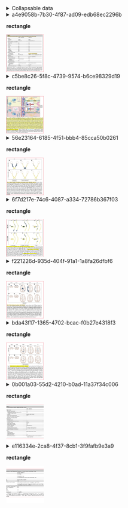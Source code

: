 
<details>
<summary>Collapsable data</summary>

## e882a03e-a4e0-45d8-b8d6-76ea5bb4ceca-data
```pdf-annot-data
entry_type: file_header 
file_uuid4: e882a03e-a4e0-45d8-b8d6-76ea5bb4ceca 
filename: /config/workspace/groq_test/out_link.pdf 
DOI: poop 
```


## 61b156ff-c563-46e4-9d5e-ecb4daf8f784-data

[Link to md](#61b156ff-c563-46e4-9d5e-ecb4daf8f784-md)
```pdf-annot-data
entry_type: highlight 
annot_uuid4: 61b156ff-c563-46e4-9d5e-ecb4daf8f784 
highlighted_text: AQP4-IgG is highly specific for NMOSD diagnosis at any titer. In contrast, caution is needed with low-titer myelin-oligodendrocyte glycoprotein-IgG (MOG-IgG), which can be encountered with other diseases. 
annotation_text: Historically some cases diagnosed AQP4 neg NMOSD with might have been MOGAD since there is a clinical overlap. However #MOGAD can have a more varying radiological apperance. 
rect: Rect(47.5974006652832, 320.12200927734375, 365.697998046875, 345.281005859375) 
```


## 3307c130-87ad-488b-8907-6cf41c4dd6a0-data

[Link to md](#3307c130-87ad-488b-8907-6cf41c4dd6a0-md)
```pdf-annot-data
entry_type: highlight 
annot_uuid4: 3307c130-87ad-488b-8907-6cf41c4dd6a0 
highlighted_text: Similar to most autoimmune disorders, the first step of the pathophysiological cascade is represented by an unknown mechanism of loss of self-tolerance, which oc- curs in the periphery. B cells differentiate into antibody-producing plasmablasts that secrete the pathological autoantibodies that eventually enter the CNS.13,14 Antibody production and entry into the CNS may be facilitated by high levels of a proinflamma- tory cytokine called interleukin-6 (IL-6), which increases blood–brain barrier perme- ability and promotes differentiation of B cells into plasmablasts to enhance antibody-production.15 Alternatively, CNS regions free of the blood–brain barrier, such as the area postrema, may be another route of entry, especially in AQP41N- MOSD. However, intrathecal MOG-IgG production is reported in MOGAD but not AQP41NMOSD.16–20 
annotation_text: B-cells diferentiate into plasmablasts and produce andibodies. Entry to CNS probably mediated by IL-6. Intrathecal Antibody production is seen in MOGAD but nor AQP4+NMOSD. #I-S #P-PH 
rect: Rect(51.063499450683594, 418.7070007324219, 395.3659973144531, 535.343994140625) 
```


## 9c55b998-6fda-4741-83e1-e36ff402527f-data

[Link to md](#9c55b998-6fda-4741-83e1-e36ff402527f-md)
```pdf-annot-data
entry_type: highlight 
annot_uuid4: 9c55b998-6fda-4741-83e1-e36ff402527f 
highlighted_text: ease course, supporting a separate pathophysiology for each. There are also impor- tant differences in demographic, clinical, radiologic, and pathologic features that resulted in the need for separate criteria for MOGAD from NMOSD. This ultimately led to the publication of separate diagnostic criteria for MOGAD in 2023 to capture these patients and no longer label them as seronegative NMOSD.1 
annotation_text: However MOGAD can have a more varying radiological apperance. The diseaseas are different in pathophysiology and more. 
rect: Rect(50.529598236083984, 219.99899291992188, 395.34698486328125, 272.406005859375) 
```


## 36ca13fd-9860-482d-b737-f628821aab12-data

[Link to md](#36ca13fd-9860-482d-b737-f628821aab12-md)
```pdf-annot-data
entry_type: highlight 
annot_uuid4: 36ca13fd-9860-482d-b737-f628821aab12 
highlighted_text: Biomarkers of these diseases are antibodies targeting the aquaporin-4 (AQP4) wa- ter channel on the astrocyte end-feet in AQP41NMOSD3 and myelin-oligodendrocyte glycoprotein (MOG) on the outermost myelin sheath layer in MOGAD.4 
annotation_text: #AQP4 on foot of astrocyte #MOGAD on outermost layer of myelin #P-PH  
rect: Rect(53.1974983215332, 77.530029296875, 395.3529968261719, 106.21600341796875) 
```


## 432396a9-040d-4419-966d-7f902032f243-data

[Link to md](#432396a9-040d-4419-966d-7f902032f243-md)
```pdf-annot-data
entry_type: highlight 
annot_uuid4: 432396a9-040d-4419-966d-7f902032f243 
highlighted_text: reach the CNS. AQP4-IgGs bind to the water channel on astrocytes at the blood–brain barrier.3 The binding between the antibody and its target activates the classical pathway of the complement cascade, with primary damage to the astrocytes through the formation of the membrane attack complex and antibody-dependent cellular cytotoxicity.13 Meanwhile, secondary products of complement activation, such as the C5a anaphylatoxin, act as a chemoattractant for granulocytes, which are locally 
annotation_text: #I-S #P-PH 
rect: Rect(53.710601806640625, 550.177978515625, 395.36199951171875, 609.7587890625) 
```


## 1b772ac3-9961-4dd2-a24b-7943ba172e06-data

[Link to md](#1b772ac3-9961-4dd2-a24b-7943ba172e06-md)
```pdf-annot-data
entry_type: highlight 
annot_uuid4: 1b772ac3-9961-4dd2-a24b-7943ba172e06 
highlighted_text: patients with an NMOSD phenotype were negative 
annotation_text: 
rect: Rect(111.84300231933594, 151.53799438476562, 247.58200073242188, 161.05499267578125) 
```


## 1df918e5-0d3f-4a83-8465-9276e7b5bda4-data

[Link to md](#1df918e5-0d3f-4a83-8465-9276e7b5bda4-md)
```pdf-annot-data
entry_type: highlight 
annot_uuid4: 1df918e5-0d3f-4a83-8465-9276e7b5bda4 
highlighted_text: AQP41NMOSD and MOGAD are rare disorders. The estimated annual incidence of AQP41NMOSD is 0.4 to 7.3/million people6,7; it is largely unknown in MOGAD, although a few European studies estimated it at 1.6 to 3.4/million people.8,9 AQP41N- MOSD mainly affects middle-aged women (40–60 years, 9:1 female to male ratio)6,7 with a predilection for Afro-Caribbean or Asian individuals.6,7 MOGAD incidence has a biphasic behavior, with a peak of incidence in children (reported up to 3 times higher)9 and later in young adults (20–30 years).10–12 No clear sex preference or high-risk ethnicities have been identified in MOGAD thus far. 
annotation_text: Unusual diseases. #Demographics #NMOSD Mainly in adult females (more afro and asian). #MOGAD in children or young adults. 
rect: Rect(51.796600341796875, 302.94000244140625, 395.8909912109375, 388.375) 
```


## a5d6f05e-2bef-4060-beb6-d2449a29ccf7-data

[Link to md](#a5d6f05e-2bef-4060-beb6-d2449a29ccf7-md)
```pdf-annot-data
entry_type: highlight 
annot_uuid4: a5d6f05e-2bef-4060-beb6-d2449a29ccf7 
highlighted_text: than healthy individuals.27 However, complement activation seems less effective with MOG-IgG than AQP4-IgG, possibly because most patients have bivalent binding MOG-IgG, which are known to be less effective in complement activation.28 In addition, MOG-IgGs were able to induce demyelination also by activating the neonatal Fc- receptor pathway, which enhanced the activation and tissue infiltration by T cells in an- imal models.29 The involvement of CD41 T cells represents one of the main differences with MS, where CD81 T cells are usually predominant on pathology samples.22 Cytokine profiling is similar in AQP41NMOSD and MOGAD but different to MS, showing upregulation of T helper 17-related and some T helper 1-related molecules.30 Differences and similarities in AQP41NMOSD and MOGAD pathophysiology are summarized in Table 1 and graphically shown in Fig. 1. 
annotation_text: #I-S #P-PH  
rect: Rect(34.063499450683594, 274.8210144042969, 378.27099609375, 392.343994140625) 
```


## 7f27fda9-fb36-4ea7-a19d-1cf840dadb65-data

[Link to md](#7f27fda9-fb36-4ea7-a19d-1cf840dadb65-md)
```pdf-annot-data
entry_type: highlight 
annot_uuid4: 7f27fda9-fb36-4ea7-a19d-1cf840dadb65 
highlighted_text: ened by eye movements, and dyschromatopsia. At disease onset, it is the most common presentation in adult MOGAD (50%–65%)14 and relatively com- mon in AQP41NMOSD (35%).31 It can occur in isolation, in association with myelitis, or in the context of acute disseminated encephalomyelitis (ADEM).1,2 In contrast to MS, bilateral simultaneous involvement of the optic nerves is com- mon in both AQP41NMOSD (17%–82%)32,33 and MOGAD (50%–84%).33,34 Vi- sual loss at nadir is usually severe with a median visual acuity of hand movement in AQP41NMOSD and between hand movements and count fingers in MOGAD.35,36 Clues suggesting a diagnosis of MOGAD may be the presence of eye pain before the onset of visual loss (often mistaken for headache, especially in children)37 and evidence of optic disc edema at fundoscopy (86%–90%)11,36 that is often moderate to severe and sometimes accompanied by peripapillary hemorrhages.36 At follow-up, recovery is usually complete or almost complete 
annotation_text: #APQ4 and #MOGAD can have bilateral #ON as opposed to #MS . MOGAD shows better #recovery than AQP4 after optic neuritis and #LETM  
rect: Rect(55.695499420166016, 473.47198486328125, 379.2349853515625, 611.7996826171875) 
```


## cab13fe8-120f-45c2-a82d-cb5b4de48bf6-data

[Link to md](#cab13fe8-120f-45c2-a82d-cb5b4de48bf6-md)
```pdf-annot-data
entry_type: highlight 
annot_uuid4: cab13fe8-120f-45c2-a82d-cb5b4de48bf6 
highlighted_text: According to the most recent hypothesis, in the CNS the binding between MOG-IgG and myelin may lead to increased local production of IL-6 and B-cell activating factor (BAFF), with recruitment of CD41 T cells and macrophages that will ultimately damage neurons and oligodendrocytes.14 Complement may also contribute to MOGAD patho- physiology, as supported by preclinical models,25 evidence of complement deposition with antibody-dependent cellular phagocytosis on pathology samples22,23,26 and higher activation of both the classic and alternative complement pathways in patients than healthy individuals.27 However, complement activation seems less effective with 
annotation_text: #I-S #P-PH  
rect: Rect(32.529598236083984, 198.114990234375, 377.8429870605469, 283.406005859375) 
```


## 7a45d39a-7080-4df8-9bbe-6d979ad61e8d-data

[Link to md](#7a45d39a-7080-4df8-9bbe-6d979ad61e8d-md)
```pdf-annot-data
entry_type: highlight 
annot_uuid4: 7a45d39a-7080-4df8-9bbe-6d979ad61e8d 
highlighted_text: Table 1 Differences and similarities in AQP4DNMOSD and MOGAD pathophysiology 
annotation_text: #table-title #I-S #P-PH  
rect: Rect(60.364498138427734, 57.5159912109375, 334.35198974609375, 75.15997314453125) 
```


## a4e9058b-7b30-4f87-ad09-edb68ec2296b-data

[Link to md](#a4e9058b-7b30-4f87-ad09-edb68ec2296b-md)
```pdf-annot-data
entry_type: rectangle 
annot_uuid4: a4e9058b-7b30-4f87-ad09-edb68ec2296b 
img_filename: out_link-img1.jpeg 
annotation_text: Table 1 Differences and similarities in AQP4DNMOSD and MOGAD pathophysiology #table-sq #I-S #P-PH 
highlighted_text: Table 1 Differences and similarities in AQP4DNMOSD and MOGAD pathophysiology AQP4DNMOSD MOGAD Targets Antigen AQP4 MOG Cell Astrocyte Oligodendrocyte Site of antibody production Periphery Yes Yes CNS No Yes Cytokines IL-6 Yes Yes IL-10 Yes Yes IL-17a Yes Yes G-CSF Yes Yes TNF-alfa Yes Yes BAFF/APRIL Yes Yes Effectors of damage Complement Yes Yes, but less prominent Cell infiltrates Granulocytes CD41T cells, macrophages/microglia Outcomes Neuronal loss Yes Yes, but less severe Astrocytic damage Yes No Oligodendrocyte damage Not prominent Yes Demyelination Yes Yes Damage Biomarkers Neurofilament light chain High (during attacks) High (during attacks) GFAP High Normal Myelin basic protein Normal High Abbreviations: APRIL, a proliferation-inducing ligand; AQP4, aquaporin-4; AQP41NMOSD, aquaporin-4-IgG positive neuromyelitis optica spectrum disorder; BAFF, B-cell activating factor; CD4, cluster of differentiation 4; G-CSF, granulocytes colony-stimulating factor; GFAP, glial fibrillary acidic protein; IL, interleukin; MOG, myelin oligodendrocyte glycoprotein; MOGAD, myelin oligo- dendrocyte glycoprotein antibody-associated disease; TNF-alfa, tumor necrosis factor-alfa. 
rect: Rect(50.47809982299805, 49.9530029296875, 405.6969909667969, 470.07598876953125) 
```


## 80e2cffa-1324-47f8-b604-d1907d7e7066-data

[Link to md](#80e2cffa-1324-47f8-b604-d1907d7e7066-md)
```pdf-annot-data
entry_type: highlight 
annot_uuid4: 80e2cffa-1324-47f8-b604-d1907d7e7066 
highlighted_text: Yes, but less prominent 
annotation_text: Both classic and alternative pathway are triggered in MOGAD including Neonatal Fc but activation is less effective because of double binding antibodies #I-S #P-PH 
rect: Rect(258.9960021972656, 261.6400146484375, 344.4800109863281, 269.9049987792969) 
```


## 0c73cdc5-2056-4087-ad03-d5ab3693c86f-data

[Link to md](#0c73cdc5-2056-4087-ad03-d5ab3693c86f-md)
```pdf-annot-data
entry_type: highlight 
annot_uuid4: 0c73cdc5-2056-4087-ad03-d5ab3693c86f 
highlighted_text: Fig. 1. AQP4DNMOSD and MOGAD pathogenesis. AQP41NMOSD: 1. IL-6 promotes the dif- ferentiation of B cells into AQP4-IgG secreting plasmablasts; 2. AQP4-IgGs reach the blood stream and cross the blood–brain barrier; 3. AQP4-IgGs bind to AQP4 on astrocytes and acti- vate the complement cascade through the classical pathway leading to astrocyte damage; 4. The release of anaphylatoxins after complement activation recruit granulocytes, which will ultimately damage neurons and eventually, although not primarily, oligodendrocytes (5). MOGAD: 1. IL-6 promotes the differentiation of B cells into MOG-IgG secreting plasmablasts; 2. MOG-IgGs reach the blood stream and cross the blood–brain barrier but recent evidence suggest they might also be produced intrathecally; 3. MOG-IgGs bind to MOG on oligoden- drocytes and activate the complement cascade through the classical pathway leading to oly- godendrocyte damage; 4. Local inflammation recruits T cells and monocytes/macrophages; and 5. MOG-IgGs recycling in the blood stream seems to contribute to the persistence of the mechanism of damage. Figure created with Biorender.com. Abbreviations: AQP4, 
annotation_text: Figure 1 pathogenesis of AQP4 NMOSD and MOGAD #Gobitar #P-PH #MOGAD #AQP4  #Figure-title #Figure-text #I-S  
rect: Rect(35.65620040893555, 270.1719970703125, 377.77099609375, 396.17901611328125) 
```


## c5be8c26-5f8c-4739-9574-b6ce98329d19-data

[Link to md](#c5be8c26-5f8c-4739-9574-b6ce98329d19-md)
```pdf-annot-data
entry_type: rectangle 
annot_uuid4: c5be8c26-5f8c-4739-9574-b6ce98329d19 
img_filename: out_link-img2.jpeg 
annotation_text: Figure 1 #Figure-sq #I-S #P-PH  
highlighted_text: Fig. 1. AQP4DNMOSD and MOGAD pathogenesis. AQP41NMOSD: 1. IL-6 promotes the dif- ferentiation of B cells into AQP4-IgG secreting plasmablasts; 2. AQP4-IgGs reach the blood stream and cross the blood–brain barrier; 3. AQP4-IgGs bind to AQP4 on astrocytes and acti- vate the complement cascade through the classical pathway leading to astrocyte damage; 4. The release of anaphylatoxins after complement activation recruit granulocytes, which will ultimately damage neurons and eventually, although not primarily, oligodendrocytes (5). MOGAD: 1. IL-6 promotes the differentiation of B cells into MOG-IgG secreting plasmablasts; 2. MOG-IgGs reach the blood stream and cross the blood–brain barrier but recent evidence suggest they might also be produced intrathecally; 3. MOG-IgGs bind to MOG on oligoden- drocytes and activate the complement cascade through the classical pathway leading to oly- godendrocyte damage; 4. Local inflammation recruits T cells and monocytes/macrophages; and 5. MOG-IgGs recycling in the blood stream seems to contribute to the persistence of the mechanism of damage. Figure created with Biorender.com. Abbreviations: AQP4, aquaporin-4; AQP41NMOSD, aquaporin-4-IgG positive neuromyelitis optica spectrum disor- der; IL-6, interleukin-6; MOG, myelin oligodendrocyte glycoprotein; MOGAD, myelin oligo- dendrocyte glycoprotein antibody-associated disease. 
rect: Rect(36.813899993896484, 49.69000244140625, 381.5220031738281, 429.87200927734375) 
```


## 55739e78-2bb3-4044-9094-8f3844118103-data

[Link to md](#55739e78-2bb3-4044-9094-8f3844118103-md)
```pdf-annot-data
entry_type: highlight 
annot_uuid4: 55739e78-2bb3-4044-9094-8f3844118103 
highlighted_text: AQP41NMOSD, the area postrema syndrome, characterized by intractable vomiting or hiccups for days to several weeks, is the most frequent manifestation of brainstem involvement (16%–60% of patients).1,44 It is usually associated with 
annotation_text: 
rect: Rect(73.57759857177734, 115.90997314453125, 395.2969970703125, 144.61300659179688) 
```


## 68b26ac8-96fe-434a-85b8-b21cc7f629b3-data

[Link to md](#68b26ac8-96fe-434a-85b8-b21cc7f629b3-md)
```pdf-annot-data
entry_type: highlight 
annot_uuid4: 68b26ac8-96fe-434a-85b8-b21cc7f629b3 
highlighted_text: sented by ataxia (45%) or diplopia (26%).44 Attacks of isolated facial numbness and diplopia and trigeminal neuralgia are all much more common in MS than AQP41NMOSD or MOGAD. 
annotation_text: 
rect: Rect(73.52629852294922, 181.67401123046875, 395.3479919433594, 210.5150146484375) 
```


## b2cc378c-c521-4af4-a600-844372ff93d1-data

[Link to md](#b2cc378c-c521-4af4-a600-844372ff93d1-md)
```pdf-annot-data
entry_type: highlight 
annot_uuid4: b2cc378c-c521-4af4-a600-844372ff93d1 
highlighted_text: vere in both AQP41NMOSD and MOGAD. In both cases long-segments of inflammation (ie, T2-hyperintensity or gadolinium enhancement involving more than half the distance from the orbit to the chiasm) are common.1,2,57 However, 
annotation_text: Long-segment bilateral optic neurits #ddx-MOGAD-NMO-MS 
rect: Rect(73.57849884033203, 583.0588989257812, 395.3590087890625, 611.7619018554688) 
```


## f6dae7b1-5f86-4920-a6d2-8c746975649c-data

[Link to md](#f6dae7b1-5f86-4920-a6d2-8c746975649c-md)
```pdf-annot-data
entry_type: highlight 
annot_uuid4: f6dae7b1-5f86-4920-a6d2-8c746975649c 
highlighted_text: Finally, patients with MOGAD may present with cerebral cortical encephalitis, a recently described phenotype characterized by clinical manifestations (ie, head- ache [79%], seizures [68%], encephalopathy [63%], and fever [42%])54 and typical T2-FLAIR cortical hyperintensity with corresponding leptomeningeal or cortical gadolinium enhancement.54,55 It is observed in almost 7% of all patients but is more common in children (13.5%) than in adults (3.6%).54 Cerebral cortical encephalitis often precedes other short-term MOGAD attacks. Radiological ab- normalities resolve in more than 90% of patients54 and can occasionally improve without acute immunotherapy.56 Major MRI Features 
annotation_text: 14% of children and 4% of adults show #FLAMES, cerebral cortical encephalitis, #ddx-MOGAD-NMO-MS for PRES. Causing siezures, headache and fever Leptomeningeal enhancement 
rect: Rect(53.11709976196289, 389.9070129394531, 395.36199951171875, 503.406005859375) 
```


## c74d1cf0-1ff2-45da-9eba-5358cedf43c1-data

[Link to md](#c74d1cf0-1ff2-45da-9eba-5358cedf43c1-md)
```pdf-annot-data
entry_type: highlight 
annot_uuid4: c74d1cf0-1ff2-45da-9eba-5358cedf43c1 
highlighted_text: In MOGAD, ADEM represents the most common presenting manifestation in pediatric patients (20%–60%), especially in those aged younger than 12 years.2,14 It is defined by the concomitant presence of polyfocal CNS symptoms, unex- plained encephalopathy, and large poorly demarcated lesions in the gray and white matter at MRI.50 Severe encephalopathy or status epilepticus can lead to inability to protect the airway and the need for mechanical ventilation.41 Despite the potential severity of the acute phase, recovery is usually good although def- icits in cognition have been reported.51–53 
annotation_text: In #MOGAD #ADEM in white and grey matter is the most common manifestation especially in younger patients. #Recovery is usually good with exceptions 
rect: Rect(70.67630004882812, 302.2030029296875, 395.90301513671875, 385.70599365234375) 
```


## 123f6f8b-c4ac-43e3-80c0-ce1fb74df0a2-data

[Link to md](#123f6f8b-c4ac-43e3-80c0-ce1fb74df0a2-md)
```pdf-annot-data
entry_type: highlight 
annot_uuid4: 123f6f8b-c4ac-43e3-80c0-ce1fb74df0a2 
highlighted_text: Approximately 3% of patients with AQP41NMOSD may present with symptoms of diencephalic involvement (eg, narcolepsy, inappropriate antidiuretic hormone secretion syndrome, hyperphagia, thermic homeostasis dysregulation, and dysfunction of the hypothalamus–hypophysis axis).46,47 Other cerebral manifes- tations, including encephalopathy, ADEM, posterior-reversible encephalopathy, and seizures have been reported as well but are rare.48,49 
annotation_text: #AQP4 #Klinik very seldom show diencephalic or hypothalamic pituitary axis symptoms are rare (3%). Kramper, encefalopathy are rare.  
rect: Rect(70.6614990234375, 236.43899536132812, 395.3760070800781, 298.06201171875) 
```


## 970183ee-40ee-41f7-9d3e-496925951bb8-data

[Link to md](#970183ee-40ee-41f7-9d3e-496925951bb8-md)
```pdf-annot-data
entry_type: highlight 
annot_uuid4: 970183ee-40ee-41f7-9d3e-496925951bb8 
highlighted_text: spinal cord lesion.45 In MOGAD, brainstem or cerebellar symptoms usually occur in the context of polyfocal cerebral involvement or ADEM, and are mainly repre- sented by ataxia (45%) or diplopia (26%).44 Attacks of isolated facial numbness 
annotation_text: 
rect: Rect(73.26969909667969, 159.7340087890625, 395.3479919433594, 188.4739990234375) 
```


## 8bbd636d-9812-42c9-bea7-b7cc47341964-data

[Link to md](#8bbd636d-9812-42c9-bea7-b7cc47341964-md)
```pdf-annot-data
entry_type: highlight 
annot_uuid4: 8bbd636d-9812-42c9-bea7-b7cc47341964 
highlighted_text: frequently with MOGAD optic neuritis.58 Enhancement of the optic nerve sheath (perioptic enhancement/optic perineuritis) and extension to the orbital fat can also be observed in 50% of MOGAD-related optic neuritis36 and may help discriminate from MS.59 In both disorders asymptomatic enhancement may be 
annotation_text: #ddx-MOGAD-NMO-MS 
rect: Rect(55.70949935913086, 110.4110107421875, 377.7650146484375, 150.09100341796875) 
```


## 596a94e5-4e6c-4c40-a285-9fcdd9f73ca2-data

[Link to md](#596a94e5-4e6c-4c40-a285-9fcdd9f73ca2-md)
```pdf-annot-data
entry_type: highlight 
annot_uuid4: 596a94e5-4e6c-4c40-a285-9fcdd9f73ca2 
highlighted_text: Approximately 85% of patients with AQP41NMOSD and 70% of patients with MOGAD with acute myelitis demonstrate longitudinally extensive spinal cord T2-lesions,39 which by definition extend over at least 3 vertebral segments on 
annotation_text: longitudinaly extensive >3 vertebra in 85% AQP4 och 70% MOGAD #LETM 
rect: Rect(53.529598236083984, 241.93899536132812, 377.76800537109375, 272.406005859375) 
```


## 9dbf95b6-c6d4-4dd5-8222-b55203ee2271-data

[Link to md](#9dbf95b6-c6d4-4dd5-8222-b55203ee2271-md)
```pdf-annot-data
entry_type: highlight 
annot_uuid4: 9dbf95b6-c6d4-4dd5-8222-b55203ee2271 
highlighted_text: times with optic nerve head swelling visible on MRI)2 and are commonly posteri- orly located involving the chiasm and the optic tracts in AQP41NMOSD.1,33 
annotation_text: #ddx-MOGAD-NMO-MS  
rect: Rect(56.00210189819336, 66.5880126953125, 377.7619934082031, 84.29302978515625) 
```


## 5753e080-901e-4afe-80f1-a43ceebbb828-data

[Link to md](#5753e080-901e-4afe-80f1-a43ceebbb828-md)
```pdf-annot-data
entry_type: highlight 
annot_uuid4: 5753e080-901e-4afe-80f1-a43ceebbb828 
highlighted_text: the anterior portion of the optic nerves in MOGAD (some- 
annotation_text: 
rect: Rect(161.22300720214844, 52.89202880859375, 348.7090148925781, 62.40997314453125) 
```


## 7b664b57-7409-47de-98f5-bb00fa140c95-data

[Link to md](#7b664b57-7409-47de-98f5-bb00fa140c95-md)
```pdf-annot-data
entry_type: highlight 
annot_uuid4: 7b664b57-7409-47de-98f5-bb00fa140c95 
highlighted_text: mation.60,61 Chronic atrophy of the optic nerve or optic disc occurs in 12% to 83% of AQP41NMOSD,57,62 and can be clinically observed in MOGAD. Exam- 
annotation_text: 
rect: Rect(56.00279998779297, 176.17498779296875, 377.7340087890625, 193.8800048828125) 
```


## 683c62f0-5d98-44ad-9c32-a1245854b799-data

[Link to md](#683c62f0-5d98-44ad-9c32-a1245854b799-md)
```pdf-annot-data
entry_type: highlight 
annot_uuid4: 683c62f0-5d98-44ad-9c32-a1245854b799 
highlighted_text: discriminate from MS.59 In both disorders asymptomatic enhancement may be observed at the site of prior optic neuritis in approximately 20% of patients, 
annotation_text: #residual #Gd #MOGAD #NMO #ON 
rect: Rect(56.00239944458008, 140.54000854492188, 378.9590148925781, 161.05499267578125) 
```


## bc88715c-3841-42dd-aab0-3a8e4f0af936-data

[Link to md](#bc88715c-3841-42dd-aab0-3a8e4f0af936-md)
```pdf-annot-data
entry_type: highlight 
annot_uuid4: bc88715c-3841-42dd-aab0-3a8e4f0af936 
highlighted_text: sagittal T2-weighted images.2,46 By contrast, longitudinally-extensive lesions in MS myelitis occur in less than 1%, although occasionally coalescence of multiple short lesions can artifactually appear longitudinally-extensive, and hazy longitu- dinally-extensive T2-hyperintensity can be sometimes encountered in chronic MS .64 T2-lesions are more likely to be solitary in AQP41NMOSD and multiple MOGAD.39 
annotation_text: ovanligt med #LETM hos MS även om lesioner kan konfluera eller utsträckta signalförändringar kan ses #ddx-MOGAD-NMO-MS 
rect: Rect(71.79660034179688, 396.3699951171875, 395.3630065917969, 448.375) 
```


## b3c64a05-a5d3-4fa6-8025-d759b649603b-data

[Link to md](#b3c64a05-a5d3-4fa6-8025-d759b649603b-md)
```pdf-annot-data
entry_type: highlight 
annot_uuid4: b3c64a05-a5d3-4fa6-8025-d759b649603b 
highlighted_text: fashion (H-sign) is more frequent in MOGAD than AQP41NMOSD.39 Marked central canal T2-hyperintensity may occur with AQP41NMOSD and MOGAD but is rare in MS and this signal change usually resolves in follow-up.70 It may reflect a potential 
annotation_text: Centralkanalen kan vidgas eller visa signalförändringar i MOGAD och AQP4 men inte MS #ddx-MOGAD-NMO-MS #LETM 
rect: Rect(51.796600341796875, 544.3389892578125, 395.364990234375, 574.375) 
```


## f0ed2c28-a405-49f6-8445-36ac9baf6aed-data

[Link to md](#f0ed2c28-a405-49f6-8445-36ac9baf6aed-md)
```pdf-annot-data
entry_type: highlight 
annot_uuid4: f0ed2c28-a405-49f6-8445-36ac9baf6aed 
highlighted_text: MS .64 T2-lesions are more likely to be solitary in AQP41NMOSD and multiple in MOGAD.39 Acute gadolinium enhancement (elongated ring-like, patchy) is almost invariably present in AQP41NMOSD but less frequent and more faint in MOGAD39,65,66; leptomeningeal enhancement can be observed in both dis- eases.65,67 To note, around 10% of acute myelitis in MOGAD initially have a normal MRI, which will usually reveal spinal cord abnormalities after a median delay of 6 days.68 
annotation_text: AQP4 myelit oftare multifokal, oftare och tydligare kontrastuppladdande än MOGAD. Båda kan ha leptomeningeal uppladdning. Myelit hos MOGAD kan dyka upp med delay. #ddx-MOGAD-NMO-MS #LETM 
rect: Rect(71.52960205078125, 440.1940002441406, 395.364013671875, 514.406005859375) 
```


## 375defa5-d219-4b02-bd88-1381949c384c-data

[Link to md](#375defa5-d219-4b02-bd88-1381949c384c-md)
```pdf-annot-data
entry_type: highlight 
annot_uuid4: 375defa5-d219-4b02-bd88-1381949c384c 
highlighted_text: matter,2,69 although T2-hyperintensity restricted to the gray matter in an H-shaped fashion (H-sign) is more frequent in MOGAD than AQP41NMOSD.39 Marked central 
annotation_text: Både AQP4 och MOGAD har ofta centrala lesioner men att det håller sig till grå eller är H-format är vanligare i MOGAD #LETM #Pattern #ddx-MOGAD-NMO-MS 
rect: Rect(50.796600341796875, 533.3399658203125, 395.2900085449219, 552.375) 
```


## 6c1769d7-c7cf-415e-9a35-e55bc1b00746-data

[Link to md](#6c1769d7-c7cf-415e-9a35-e55bc1b00746-md)
```pdf-annot-data
entry_type: highlight 
annot_uuid4: 6c1769d7-c7cf-415e-9a35-e55bc1b00746 
highlighted_text: Fig. 3. Optic neuritis in patients with MOGAD, AQP4DNMOSD, and MS. 
annotation_text: #Figure-title Figure 3 
rect: Rect(53.25149917602539, 266.9490051269531, 335.9389953613281, 275.7640075683594) 
```


## 56e23164-6185-4f51-bbb4-85cca50b0261-data

[Link to md](#56e23164-6185-4f51-bbb4-85cca50b0261-md)
```pdf-annot-data
entry_type: rectangle 
annot_uuid4: 56e23164-6185-4f51-bbb4-85cca50b0261 
img_filename: out_link-img3.jpeg 
annotation_text: Fig. 3. Optic neuritis in patients with MOGAD, AQP4, and MS. #ddx-MOGAD-NMO-MS #Figure-sq 
highlighted_text: Fig. 3. Optic neuritis in patients with MOGAD, AQP4DNMOSD, and MS. Top row shows schematic representation of the optic nerve during the acute phase, while follow-up imag- ing is displayed in the bottom row. All images are shown in axial view. MOGAD: Bilateral anterior optic neuritis with accompanying optic disc edema extending more than 50% of optic nerve length bilaterally with optic nerve sheaths and perioptic fat involvement (A) and minimal residual optic nerve atrophy (B). AQP41NMOSD: Bilateral optic neuritis involving the chiasm (C) with residual atrophy (D). MS: Unilateral short right optic neuritis (E) with residual focal atrophy (F). (Used with permission of Mayo Foundation for Medical Education and Research, all rights reserved.) Abbreviations: AQP41NMOSD, aquaporin-4- IgG positive neuromyelitis optica spectrum disorder; Gd, postcontrast T1-weighted images; MOGAD, myelin oligodendrocyte glycoprotein antibody-associated disease; MS, multiple sclerosis. 
rect: Rect(47.58760070800781, 44.96002197265625, 409.3760070800781, 387.5660095214844) 
```


## 8e9d8634-cee8-4ec2-aaa7-829dd8fb3e61-data

[Link to md](#8e9d8634-cee8-4ec2-aaa7-829dd8fb3e61-md)
```pdf-annot-data
entry_type: highlight 
annot_uuid4: 8e9d8634-cee8-4ec2-aaa7-829dd8fb3e61 
highlighted_text: Other than the ependymal enhancement, also cloud-like, nodular, and leptomenin- geal enhancement were considered typical of AQP41NMOSD. However, more recent investigations suggest that cloud-like and nodular enhancement may be encountered with a similar frequency also in MOGAD and MS,78,81 whereas the leptomeningeal enhancement is much more common in MOGAD (46% of cerebral attacks) and can actually help discriminate from AQP41NMOSD (7%) and MS (4%).78 Persistent enhancement over 3 months is rare in all these disorders.78 
annotation_text: #cloud like and #nodular uppladdning ses i alla tre. Leptomeningeal enhancement vanligare i MOGAD 46% vs 7% i AQP4 och 4% i mS #REF #study (vilket uppladdningsmönster menar de?) e det foci? #GD  
rect: Rect(34.063499450683594, 504.93701171875, 377.77398681640625, 577.3438110351562) 
```


## 8cebb7e3-24bc-4311-b8f8-ce003ecfd629-data

[Link to md](#8cebb7e3-24bc-4311-b8f8-ce003ecfd629-md)
```pdf-annot-data
entry_type: highlight 
annot_uuid4: 8cebb7e3-24bc-4311-b8f8-ce003ecfd629 
highlighted_text: The severity of chronic atrophy is proportional to the number of myelitis in AQP41N- MOSD and MOGAD,74 is mainly lesional rather than diffuse, and long segments of at- rophy can be a clue to AQP41NMOSD diagnosis.38,69 
annotation_text: Vanligare i AQP4 eller ses även i MOGAD frekvent? 
rect: Rect(33.796600341796875, 88.52801513671875, 377.78900146484375, 118.375) 
```


## c8973e7a-b3ab-4ca9-b4eb-2c950b6b7dc4-data

[Link to md](#c8973e7a-b3ab-4ca9-b4eb-2c950b6b7dc4-md)
```pdf-annot-data
entry_type: highlight 
annot_uuid4: c8973e7a-b3ab-4ca9-b4eb-2c950b6b7dc4 
highlighted_text: Brain imaging: Brain lesions are observed in up to 80% of patients with AQP41N- MOSD.75 MRI findings have been extensively analyzed and classified in 2015, with the definition of typical and nonspecific lesions.46 Typical lesions are usually observed at periependymal level,46 following regions of high AQP4 expression.76 Among them, periependymal lesions along the lateral ventricles are the most common (12%– 40%),46 especially in the course of cerebral attacks.77 Corresponding pencil-thin linear ependymal enhancement is typical of AQP41NMOSD and is neither found in MOGAD nor found in MS.78 
annotation_text: signalförändringar nära ependym (vanligast vid sidoventriklar) är typiskt för NMOSD.  ptencil thin periependymal linjär uppladdning ses bara på #AQP4 #pattern #Gd #ddx-MOGAD-NMO-MS 
rect: Rect(34.063499450683594, 143.29299926757812, 377.7969970703125, 226.343994140625) 
```


## 0d1a52ed-5762-4bf9-94af-97d73a291fd0-data

[Link to md](#0d1a52ed-5762-4bf9-94af-97d73a291fd0-md)
```pdf-annot-data
entry_type: highlight 
annot_uuid4: 0d1a52ed-5762-4bf9-94af-97d73a291fd0 
highlighted_text: During the acute phase, lesions may demonstrate typical patterns of heterogeneous appearance (marbled pattern) or homogeneous involvement of the splenium (arch bridge pattern), which may help diagnosis.46 Of note, callosal lesions can also be 
annotation_text: marbled pattern (inhomogen lesion), arch bridge pattern (splenium) #study typiska utseenden för #AQP4 #pattern 
rect: Rect(32.529598236083984, 230.99700927734375, 377.7380065917969, 261.406005859375) 
```


## 63a14596-2dd0-4219-b8e5-28f80d2cfff5-data

[Link to md](#63a14596-2dd0-4219-b8e5-28f80d2cfff5-md)
```pdf-annot-data
entry_type: highlight 
annot_uuid4: 63a14596-2dd0-4219-b8e5-28f80d2cfff5 
highlighted_text: observed in patients with MOGAD at a similar frequency but their size rarely exceeds 2.5 cm (11%) and the extracallosal brain involvement is common (55%).77 Callosal le- 
annotation_text: #MOGAD kan också ha splenum lesioner men de är oftast <2.5cm #pattern 
rect: Rect(33.529598236083984, 263.8789978027344, 377.760009765625, 283.406005859375) 
```


## 2e35da4e-c850-41b7-b0f9-efec65559e95-data

[Link to md](#2e35da4e-c850-41b7-b0f9-efec65559e95-md)
```pdf-annot-data
entry_type: highlight 
annot_uuid4: 2e35da4e-c850-41b7-b0f9-efec65559e95 
highlighted_text: of the midbrain) that may be asymptomatic. Diencephalic lesions favor AQP41N- MOSD over MS, although rarely encountered (6% of patients with AQP41NMOSD).75 
annotation_text: Diencefaliska lesioner sägs här tala för AQP4 men de ses ju även på MS (thalamiska lesioner på 7t) #central-grey #BG #ddx-MOGAD-NMO-MS #Jack-Handey 
rect: Rect(33.796600341796875, 351.5260009765625, 381.2030029296875, 370.375) 
```


## fe3d9ba8-8780-4791-a293-5a3f08dd9159-data

[Link to md](#fe3d9ba8-8780-4791-a293-5a3f08dd9159-md)
```pdf-annot-data
entry_type: highlight 
annot_uuid4: fe3d9ba8-8780-4791-a293-5a3f08dd9159 
highlighted_text: are also relatively frequent (7%–46% of patients with AQP41NMOSD), and those in the dorsal medulla can involve the area postrema causing the hallmark clinical syn- drome with intractable nausea, vomiting and hiccups.46 Other brain lesions considered 
annotation_text: akvedukt, 4e ventrikel, area postrema #pattern #AQP4 
rect: Rect(33.796600341796875, 384.4079895019531, 377.7929992675781, 414.375) 
```


## e2812246-8a86-45b9-9d65-c4df3ef8e6db-data

[Link to md](#e2812246-8a86-45b9-9d65-c4df3ef8e6db-md)
```pdf-annot-data
entry_type: highlight 
annot_uuid4: e2812246-8a86-45b9-9d65-c4df3ef8e6db 
highlighted_text: the evidence of spinal cord lesions with areas of T2-hyperintensity at least equal to the cerebrospinal fluid (brighter spotty lesions), which tend to be more extensive than just an enlarged central canal and are more common in AQP41NMOSD.71–73 
annotation_text: AQP4 myelit kan ha t2 signal som är lika eller högre än CSF #ddx-MOGAD-NMO-MS #LETM 
rect: Rect(33.796600341796875, 55.64599609375, 377.7510070800781, 75.375) 
```


## 7006d4ca-b7f3-4b2e-8a44-45f00e6916eb-data

[Link to md](#7006d4ca-b7f3-4b2e-8a44-45f00e6916eb-md)
```pdf-annot-data
entry_type: highlight 
annot_uuid4: 7006d4ca-b7f3-4b2e-8a44-45f00e6916eb 
highlighted_text: and large hemispheric lesions in the white matter (ie, with maximum transverse diam- eter of >3 cm, often spindle-like or with a radial shape). Similar lesions have also been reported in patients with MOGAD.80 Tumefactive lesions ( 2 cm) are more frequent in MOGAD than AQP41NMOSD (22% vs 5%).81 
annotation_text: #AQP4 (har även setts i MOGAD) kan ha stora radierande signalförändringar i vit substans. #spilled-ink medan tumefaktiva (>2cm) lesioner är vanligare på MOGAD överlag #pattern #ddx-MOGAD-NMO-MS 
rect: Rect(33.529598236083984, 428.23199462890625, 377.7919921875, 469.406005859375) 
```


## 36e20f6c-ecbf-4203-b97e-a70ff4705e97-data

[Link to md](#36e20f6c-ecbf-4203-b97e-a70ff4705e97-md)
```pdf-annot-data
entry_type: highlight 
annot_uuid4: 36e20f6c-ecbf-4203-b97e-a70ff4705e97 
highlighted_text: Brain lesions in this disease are usually poorly demarcated (fluffy),84 in line with what is observed in patients with ADEM,50 of which conversely 50% test positive for MOG- IgG.85 Transient faint T1-hypointensity can occur in the acute phase of MOGAD but MS.81 
annotation_text: Fluffighet ses i MOGAD lesioner liksom i ADEM. 50% av #ADEM är #MOGAD #pattern #fluffy 
rect: Rect(33.796600341796875, 119.32501220703125, 377.7829895019531, 151.375) 
```


## cfabb974-6f1a-4b00-9113-6e6a4a53fe3d-data

[Link to md](#cfabb974-6f1a-4b00-9113-6e6a4a53fe3d-md)
```pdf-annot-data
entry_type: highlight 
annot_uuid4: cfabb974-6f1a-4b00-9113-6e6a4a53fe3d 
highlighted_text: the peripheral white matter (I, axial view). showing a ring-pattern of enhancement 
annotation_text: ring mönster kan ses även i #MS #S-chord #pattern  
rect: Rect(168.06399536132812, 543.656005859375, 333.9360046386719, 555.3438110351562) 
```


## 1ab75860-3e97-4b6d-ab31-39d5b592d21a-data

[Link to md](#1ab75860-3e97-4b6d-ab31-39d5b592d21a-md)
```pdf-annot-data
entry_type: highlight 
annot_uuid4: 1ab75860-3e97-4b6d-ab31-39d5b592d21a 
highlighted_text: After the acute event, brain T2-lesion resolution is very common in MOGAD (60%– 79%),2,81,92–94 can occasionally be observed in AQP41NMOSD (14%–27%),44,81,93,95 and is very rare in MS (0%–17%).44,81,92,93 Similar findings are observed in the spinal 
annotation_text: lesioner kan gå tillbaka, vanligare i MOGAD än MS #lesion-resolution #ref #study #repair 
rect: Rect(33.529598236083984, 358.66900634765625, 381.4700012207031, 378.406005859375) 
```


## 0c98543c-8339-4709-b44e-9e9be0737c89-data

[Link to md](#0c98543c-8339-4709-b44e-9e9be0737c89-md)
```pdf-annot-data
entry_type: highlight 
annot_uuid4: 0c98543c-8339-4709-b44e-9e9be0737c89 
highlighted_text: and, rarely, leukodystrophy-like patterns.63,82,83 Among all these locations, lesions in the deep gray matter63,82 and large lesions in the middle cerebellar peduncles44 are the most characteristic and more common in MOGAD than in AQP41NMOSD. Diffuse 
annotation_text: bla #ADEM liknande mönster är vanliga vid #MOGAD men det finns en stor variation. Även kortikala, subkortikala och juxtakortikala lesioner ses i MOGAD #kortikal 
rect: Rect(33.330501556396484, 66.5880126953125, 377.7380065917969, 95.31201171875) 
```


## 720c9e53-1b7b-42fc-afb1-46029fbb7422-data

[Link to md](#720c9e53-1b7b-42fc-afb1-46029fbb7422-md)
```pdf-annot-data
entry_type: highlight 
annot_uuid4: 720c9e53-1b7b-42fc-afb1-46029fbb7422 
highlighted_text: the most characteristic and more common in MOGAD than in AQP41NMOSD. Diffuse involvement of the pons and/or adjacent to the fourth ventricle (anterior location) may also favor MOGAD over AQP41NMOSD, although not confirmed in all studies.44,82 (fluffy),84 
annotation_text: Även #MOGAD kan visa lesioner i pons eller vid 4e ventrikel #patterm #BS #4e 
rect: Rect(33.796600341796875, 88.52801513671875, 377.77801513671875, 118.375) 
```


## 8428bcd7-517d-455c-a77d-e08d30a57b70-data

[Link to md](#8428bcd7-517d-455c-a77d-e08d30a57b70-md)
```pdf-annot-data
entry_type: highlight 
annot_uuid4: 8428bcd7-517d-455c-a77d-e08d30a57b70 
highlighted_text: Fig. 5. Myelitis in patients with MOGAD, AQP4DNMOSD, and MS. Top 
annotation_text: #Figure-title Schematisk figur ryggmärgslesioner. #LETM#ddx-MOGAD-NMO-MS 
rect: Rect(52.330501556396484, 457.68798828125, 313.66900634765625, 468.31201171875) 
```


## 7027d3c6-2eea-456d-b136-cc9b06056b31-data

[Link to md](#7027d3c6-2eea-456d-b136-cc9b06056b31-md)
```pdf-annot-data
entry_type: highlight 
annot_uuid4: 7027d3c6-2eea-456d-b136-cc9b06056b31 
highlighted_text: and another lesion in the conus (A, 
annotation_text: #conus myelit kan tala för #MOGAD #LETM #pattern 
rect: Rect(248.3300018310547, 497.68701171875, 356.6700134277344, 508.31201171875) 
```


## 5c89468c-2f34-43d4-b02d-9a43eae4c3e1-data

[Link to md](#5c89468c-2f34-43d4-b02d-9a43eae4c3e1-md)
```pdf-annot-data
entry_type: highlight 
annot_uuid4: 5c89468c-2f34-43d4-b02d-9a43eae4c3e1 
highlighted_text: extensive myelitis with a T2-lesion involving with elongated ring enhancement (E). The 
annotation_text: ringuppladdning kan tala för AQP4 #Gd #pattern #ring #LETM 
rect: Rect(206.06399536132812, 556.6561889648438, 337.9360046386719, 568.3438110351562) 
```


## 6f7d217e-74c6-4087-a334-72786b367f03-data

[Link to md](#6f7d217e-74c6-4087-a334-72786b367f03-md)
```pdf-annot-data
entry_type: rectangle 
annot_uuid4: 6f7d217e-74c6-4087-a334-72786b367f03 
img_filename: out_link-img4.jpeg 
annotation_text: #Figure-sq #LETM #ddx-MOGAD-NMO-MS figure 5 
highlighted_text: Fig. 5. Myelitis in patients with MOGAD, AQP4DNMOSD, and MS. Top row shows spinal cord findings during the acute phase (T2-weighted images and postcontrast T1-weighted images), whereas follow-up imaging is displayed in the bottom row (T2-weighted images). MOGAD: Longitudinally extensive myelitis with a linear T2-lesion appearance involving the lower cervical and upper to middle thoracic cord and another lesion in the conus (A, sagittal view). There is associated H-sign with the T2-lesion restricted to gray matter (C, axial view). Minimum linear enhancement and leptomeningeal enhancement of the conus (B, sagittal view). The T2-lesion completely resolved on T2-weighted images at follow-up (J, sagittal view and L, axial view), with no evident atrophy. Gadolinium enhancement resolved (K). AQP41NMOSD: Longitudinally extensive myelitis with a T2-lesion involving the cervical and thoracic cord (D, sagittal view) with elongated ring enhancement (E). The T2-lesion is centrally located in both the gray and the white matter (F, axial view). At follow-up, the lesion is smaller on T2-weighted images (M, sagittal and O, axial view) although still present. Gadolinium enhancement resolved (N). MS: Multiple focal short spinal cord T2-lesions (G, sagittal view) located in the peripheral white matter (I, axial view). One lesion shows 
rect: Rect(54.21310043334961, 48.74200439453125, 402.6409912109375, 613.9702758789062) 
```


## 4828092b-b016-44c4-ade7-02bb4e0beb91-data

[Link to md](#4828092b-b016-44c4-ade7-02bb4e0beb91-md)
```pdf-annot-data
entry_type: highlight 
annot_uuid4: 4828092b-b016-44c4-ade7-02bb4e0beb91 
highlighted_text: Large reductions and progressive fragmentation is typical in AQP41NMOSD, although complete resolution is rare,92,93,96 and persistence of T2-lesions is the rule in MS.92,93 
annotation_text: AQP4 spinala lesioner går delvis tillbaka medan MS är mer stationär #resolution #repair 
rect: Rect(34.063499450683594, 176.17498779296875, 377.7460021972656, 204.343994140625) 
```


## 64669e8b-7f67-4697-9ec1-8dc52e182aa9-data

[Link to md](#64669e8b-7f67-4697-9ec1-8dc52e182aa9-md)
```pdf-annot-data
entry_type: highlight 
annot_uuid4: 64669e8b-7f67-4697-9ec1-8dc52e182aa9 
highlighted_text: lesions has been commonly used in MS clinical trials as a surrogate end-point.97 In AQP41NMOSD and MOGAD, the frequency of new or enlarging asymptomatic T2- lesions is rare and estimated between 3% and 13%98–101 and between 3% and 14%,100–102 respectively. This has implications for clinical practice because surveil- lance MRIs are generally not recommended in AQP41NMOSD or MOGAD. Moreover, it has implications for upcoming clinical trials in these disorders because this will be a 
annotation_text: i motsats till MS har AQP4 och MOGAD sällan asymptomatiska lesioner vilket gör att upppföljningsradiologi inte rekommenderas normalt  (till skillnad mot MS)  
rect: Rect(33.796600341796875, 263.8789978027344, 377.7850036621094, 316.375) 
```


## 3b83c18e-4734-4092-ac35-98cc9c8cb465-data

[Link to md](#3b83c18e-4734-4092-ac35-98cc9c8cb465-md)
```pdf-annot-data
entry_type: highlight 
annot_uuid4: 3b83c18e-4734-4092-ac35-98cc9c8cb465 
highlighted_text: (F, arrows) with accompanying fourth ventricle ex vacuo enlargement. Bilateral fluffy T2- lesions of the thalami (C, arrows) in a patient with prominent leptomeningeal enhancement (zoom-in picture, postcontrast T1-weighted sequence) undergoing complete resolution at follow-up (G). Patient with cerebral cortical encephalitis showing an extensive cortical T2- 
annotation_text: Fluffig lesion i thalamus och kontrastuppladdning #MOGAD #Pattern #fluffy #BG #BS #4e 
rect: Rect(51.063499450683594, 291.0350036621094, 395.3110046386719, 319.343994140625) 
```


## 95369a16-9501-4083-a500-e91d68b96d87-data

[Link to md](#95369a16-9501-4083-a500-e91d68b96d87-md)
```pdf-annot-data
entry_type: highlight 
annot_uuid4: 95369a16-9501-4083-a500-e91d68b96d87 
highlighted_text: view. Poorly defined (ie, fluffy) T2-lesions in the entire medulla and cerebellum completely resolving at follow-up imaging (E). Bilateral fluffy T2-lesions in the 
annotation_text: Fluffiga lesioner i hjärnstam och cerebellum, kan även ha runt 4e ventrikel #MOGAD #ddx-MOGAD-NMO-MS #fluffy 
rect: Rect(117.06400299072266, 257.656005859375, 397.9360046386719, 269.343994140625) 
```


## 6f06aa5e-2963-4afa-975e-c477182ecad6-data

[Link to md](#6f06aa5e-2963-4afa-975e-c477182ecad6-md)
```pdf-annot-data
entry_type: highlight 
annot_uuid4: 6f06aa5e-2963-4afa-975e-c477182ecad6 
highlighted_text: ease controls.107,115,116 The positive predictive value of MOG-IgG increases when or- dered in high probability situations and with higher antibody titers.115 MOG-IgG is still (z98%–99%), 
annotation_text: MOG-IgG kan finnas i mindre grad även hos friska #Lab #I-S #MOGAD 
rect: Rect(33.796600341796875, 505.3909912109375, 377.7439880371094, 524.375) 
```


## f221226d-935d-404f-91a1-1a8fa26dfbf6-data

[Link to md](#f221226d-935d-404f-91a1-1a8fa26dfbf6-md)
```pdf-annot-data
entry_type: rectangle 
annot_uuid4: f221226d-935d-404f-91a1-1a8fa26dfbf6 
img_filename: out_link-img5.jpeg 
annotation_text: #Figure-sq #MOGAD Figure 7  
highlighted_text: Fig. 7. Brain lesions in patients with MOGAD. Top row shows brain findings during the acute phase, while follow-up imaging is displayed in the bottom row. Images are all shown on axial view. T2-lesion involving the entire medulla (A), completely resolving at follow-up (F). Bilateral fluffy T2-lesions in the middle cerebellar peduncles (B) resolved at follow-up (G). Bilateral fluffy T2-lesions of the thalami and additional lesions in the white matter (C) undergoing complete resolution at follow-up (H). Cerebral cortical encephalitis with an extensive cortical T2-lesion (D) accompanied by leptomeningeal enhancement (E). Both cortical lesion and enhancement completely resolved at follow-up (I, J). (Used with permis- sion of Mayo Foundation for Medical Education and Research, all rights reserved.) Abbrevi- ations: FLAIR, fluid-attenuated inversion recovery; Gd, postcontrast T1-weighted images; MOGAD, myelin oligodendrocyte glycoprotein antibody-associated disease. 
rect: Rect(31.032800674438477, 41.54400634765625, 396.1310119628906, 356.19000244140625) 
```


## 1b94dedb-0213-4c5d-96fd-ab8035e4e419-data

[Link to md](#1b94dedb-0213-4c5d-96fd-ab8035e4e419-md)
```pdf-annot-data
entry_type: highlight 
annot_uuid4: 1b94dedb-0213-4c5d-96fd-ab8035e4e419 
highlighted_text: Fig. 7. Brain lesions in patients with MOGAD. 
annotation_text: #Figure-title Figure 7 #MOGAD schematisk bild även runt #4e 
rect: Rect(35.676700592041016, 240.4169921875, 215.36199951171875, 249.23199462890625) 
```


## a881f118-baf3-49c7-abc6-5eee62074a05-data

[Link to md](#a881f118-baf3-49c7-abc6-5eee62074a05-md)
```pdf-annot-data
entry_type: highlight 
annot_uuid4: a881f118-baf3-49c7-abc6-5eee62074a05 
highlighted_text: reduced in size but still visible at follow-up (I, arrow). Multiple small nonspecific T2-lesions in the subcortical white matter (E, arrows), persisting unchanged at follow-up 
annotation_text: AQP4 NMOSD subkortikala lesioner har mer "ospecifikt" utseende. 
rect: Rect(51.063499450683594, 323.5199890136719, 395.2510070800781, 341.343994140625) 
```


## 30c264a3-ec29-4f9a-8f92-63ce489afd7f-data

[Link to md](#30c264a3-ec29-4f9a-8f92-63ce489afd7f-md)
```pdf-annot-data
entry_type: highlight 
annot_uuid4: 30c264a3-ec29-4f9a-8f92-63ce489afd7f 
highlighted_text: CSF positivity can be observed in isolation in 3% to 29%,17–20,118–120 and in suspicious cases negative for MOG-IgG in serum, CSF MOG-IgG testing should be undertaken. Patients with evidence of intrathecal synthesis of MOG-IgG or CSF MOG-IgG positivity 
annotation_text: 3-29% av MOGAD har antikroppar som enbart detekteras i CSF 
rect: Rect(50.796600341796875, 450.739013671875, 398.2030029296875, 470.375) 
```


## 62f61f14-949a-4dd7-95b6-2818a2155747-data

[Link to md](#62f61f14-949a-4dd7-95b6-2818a2155747-md)
```pdf-annot-data
entry_type: highlight 
annot_uuid4: 62f61f14-949a-4dd7-95b6-2818a2155747 
highlighted_text: nostic criteria. CSF usually reveals pleocytosis in more than 50% of patients with MOGAD (median 31–40 cells/mL)121,122 and AQP41NMOSD (median 19 cells/mL)123 but rarely in MS. Cells are usually predominantly lymphocytes121–123 although also (MOGAD),121,122 MOGAD),121–123 
annotation_text: CSF pleocytos talar för AQP4 o MOGAD men ej MS 
rect: Rect(51.796600341796875, 549.38330078125, 395.88800048828125, 579.375) 
```


## 7a4f3a11-234e-40c6-a76e-9793efdf3d39-data

[Link to md](#7a4f3a11-234e-40c6-a76e-9793efdf3d39-md)
```pdf-annot-data
entry_type: highlight 
annot_uuid4: 7a4f3a11-234e-40c6-a76e-9793efdf3d39 
highlighted_text: in the area postrema (A, 
annotation_text: area postrema kräkning är typiskt fynd #AQP4 #Pattern #area-postrema  
rect: Rect(210.3300018310547, 260.68798828125, 285.6700134277344, 271.31298828125) 
```


## f66fac0c-b686-4ee5-ab4d-3248acdebdd6-data

[Link to md](#f66fac0c-b686-4ee5-ab4d-3248acdebdd6-md)
```pdf-annot-data
entry_type: highlight 
annot_uuid4: f66fac0c-b686-4ee5-ab4d-3248acdebdd6 
highlighted_text: pons (G). Peri- 
annotation_text: AQP4 lesioner periependymalt med linear enhancement 
rect: Rect(374.0639953613281, 279.656005859375, 394.9360046386719, 291.343994140625) 
```


## 0ec8c6ed-a121-48aa-9a8c-de17a028dcfb-data

[Link to md](#0ec8c6ed-a121-48aa-9a8c-de17a028dcfb-md)
```pdf-annot-data
entry_type: highlight 
annot_uuid4: 0ec8c6ed-a121-48aa-9a8c-de17a028dcfb 
highlighted_text: postcontrast T1-weighted sequence), persisting at follow-up (H, arrow). the splenium of the corpus callosum in another patient (D, arrow), significantly 
annotation_text: Splenium lesion i APQ4 
rect: Rect(104.06400299072266, 309.656005859375, 349.9360046386719, 321.343994140625) 
```


## 5ecd99a3-c37f-481b-a4a2-a7329361b780-data

[Link to md](#5ecd99a3-c37f-481b-a4a2-a7329361b780-md)
```pdf-annot-data
entry_type: highlight 
annot_uuid4: 5ecd99a3-c37f-481b-a4a2-a7329361b780 
highlighted_text: 9. Brain lesions in patients with AQP4DNMOSD. Top 
annotation_text: #Figure-title Fig 9 Schematisk bild i #AQP4. Bla lesion #cortikospinal-tract vilket är vanligare i AQP4 #non-specific prickar #pencil #ependymal #spilled-ink inte med #Pattern #ddx-MOGAD-NMO-MS 
rect: Rect(60.063499450683594, 239.656005859375, 240.93600463867188, 251.343994140625) 
```


## 5629149e-75fa-4e52-b6b3-4264e6b6d6b4-data

[Link to md](#5629149e-75fa-4e52-b6b3-4264e6b6d6b4-md)
```pdf-annot-data
entry_type: highlight 
annot_uuid4: 5629149e-75fa-4e52-b6b3-4264e6b6d6b4 
highlighted_text: Approximately 2% to 3% of patients with AQP41NMOSD can have coexistent myasthenia gravis.126,127 Although AQP41NMOSD diagnosis usually follows that of myasthenia,128 antiacetylcholine receptor antibody in serum should be checked in case of compatible clinical manifestations. Rarely MOG-IgG was also found coexisting with AQP4-IgG and in most cases is likely related to its background rate being found in 1% to 2% of disease controls. Most patients with dual AQP4-IgG and MOG-IgG pos- 
annotation_text: 2-3% av AQP4 har samtidig #myasthenia gravis #study (brukar redan vara känt vid AQP4 diagnos) - Antiacetylcholine antikroppar bör kollas om symptomen kan likna. #de-va-som-fan 
rect: Rect(34.063499450683594, 418.7070007324219, 377.7860107421875, 481.343994140625) 
```


## bda43f17-1365-4702-bcac-f0b27e4318f3-data

[Link to md](#bda43f17-1365-4702-bcac-f0b27e4318f3-md)
```pdf-annot-data
entry_type: rectangle 
annot_uuid4: bda43f17-1365-4702-bcac-f0b27e4318f3 
img_filename: out_link-img6.jpeg 
annotation_text: Fig. 9. Brain lesions in patients with #AQP4#Figure-sq 
highlighted_text: Fig. 9. Brain lesions in patients with AQP4DNMOSD. Top row shows brain findings during the acute phase, whereas follow-up imaging is displayed in the bottom row. Images are all shown on axial view. T2-lesion in the area postrema (A) smaller but still present at follow-up (F). Posterior T2-lesion abutting to the fourth ventricle (B) smaller but still present at follow- up (G). T2-lesion in the corticospinal tract and splenium of the corpus callosum (C) smaller but still present at follow-up (H). Multiple small nonspecific T2-lesions in the subcortical white matter (D), persisting unchanged at follow-up (I). Additional interval T2-lesions are observed as well (I). The presence of linear ependymal enhancement (E), resolving at follow-up (J) is typical of AQP41NMOSD. (Used with permission of Mayo Foundation for Medical Education and Research, all rights reserved.) Abbreviations: AQP41NMOSD, aquaporin-4-IgG positive neuromyelitis optica spectrum disorder; FLAIR, fluid-attenuated inversion recovery; Gd, postcontrast T1-weighted images. 
rect: Rect(25.1466007232666, 39.02099609375, 385.6199951171875, 367.1210021972656) 
```


## abb2be09-b8e7-4324-aa38-f0f128db22e9-data

[Link to md](#abb2be09-b8e7-4324-aa38-f0f128db22e9-md)
```pdf-annot-data
entry_type: highlight 
annot_uuid4: abb2be09-b8e7-4324-aa38-f0f128db22e9 
highlighted_text: lights several differences. First, for AQP41NMOSD diagnosis, but not MOGAD, there is a seronegative or unknown antibody status category.1 Because MOG-IgG is found NMOSD,130,131 
annotation_text: MOGAD i motsats till NMO har ingen variant utan känd antikropp 
rect: Rect(51.529598236083984, 408.843017578125, 395.34600830078125, 428.406005859375) 
```


## f013cef1-8df0-4247-8b6a-17e16f9be7ab-data

[Link to md](#f013cef1-8df0-4247-8b6a-17e16f9be7ab-md)
```pdf-annot-data
entry_type: highlight 
annot_uuid4: f013cef1-8df0-4247-8b6a-17e16f9be7ab 
highlighted_text: Acute treatment in both AQP41NMOSD and MOGAD is similar to MS. It mainly in- cludes intravenous steroids and plasma exchange although occasionally, intravenous 
annotation_text: Steroids plasma exchange #study och #ivIg ges #behandling 
rect: Rect(51.063499450683594, 594.05859375, 395.35699462890625, 613.3436889648438) 
```


## d47f1d5b-4511-41f9-987c-038f7be53d27-data

[Link to md](#d47f1d5b-4511-41f9-987c-038f7be53d27-md)
```pdf-annot-data
entry_type: highlight 
annot_uuid4: d47f1d5b-4511-41f9-987c-038f7be53d27 
highlighted_text: immunoglobulin (IVIg) is also used. The details are summarized in Table 5. There is ev- idence that early treatment (ie, <7 day-delay from symptoms onset) reduces the likeli- hood of residual deficits in both AQP41NMOSD and MOGAD.132 Moreover, the use of 
annotation_text: Tidig behandling av AQP4 och MOGAD minskar sannolikheten för kvarstående symtom (<7 dagar, dvs barn med neurologi bör avbildas inom enstaka dagar. max) #Subakut #early #treatment 
rect: Rect(33.796600341796875, 390.1969909667969, 377.7929992675781, 420.375) 
```


## 750f0418-bcfb-49e9-93b2-d9b52d3d2c59-data

[Link to md](#750f0418-bcfb-49e9-93b2-d9b52d3d2c59-md)
```pdf-annot-data
entry_type: highlight 
annot_uuid4: 750f0418-bcfb-49e9-93b2-d9b52d3d2c59 
highlighted_text: many months have sometimes been used to prevent early relapses but the majority of patients will not have an early relapse and prolonged steroids has a large side effect children.10,137,138 
annotation_text: Antagligen inte klokt att ge långa steroidbehanlingar i #MOGAD så de sällan får tidig relaps - Dvs man vill veta om det är MOGAD vs AQP4 för att inte ge detta. MOGAD kan få längre behandling efter 2 eller fler attacker #avoid #unnecessary #steroid #treatment 
rect: Rect(33.796600341796875, 488.89300537109375, 377.7489929199219, 508.375) 
```


## ec554b8d-b1a5-43aa-990a-875575cff5ba-data

[Link to md](#ec554b8d-b1a5-43aa-990a-875575cff5ba-md)
```pdf-annot-data
entry_type: highlight 
annot_uuid4: ec554b8d-b1a5-43aa-990a-875575cff5ba 
highlighted_text: Because AQP4-IgG positive patients with AQP41NMOSD at first clinical attack are at high risk of relapses in the first year (70%) and disability worsening is strongly associ- ated with acute attacks, all newly diagnosed patients should undergo a chronic treat- ment aimed to prevent attacks.103 In contrast with AQP41NMOSD, approximately 
annotation_text: 70% av AQP4 NMOSD får relapse inom 1 år med ökande handikap, de bör behandlas långvarigt #treatment #relapse #disability 
rect: Rect(33.529598236083984, 572.1182861328125, 377.79901123046875, 613.4061889648438) 
```


## 0b001a03-55d2-4210-b0ad-11a37f34c006-data

[Link to md](#0b001a03-55d2-4210-b0ad-11a37f34c006-md)
```pdf-annot-data
entry_type: rectangle 
annot_uuid4: 0b001a03-55d2-4210-b0ad-11a37f34c006 
img_filename: out_link-img7.jpeg 
annotation_text: #ddx-MOGAD-NMO-MS #Table 2 #Table-sq #Pattern 
highlighted_text: Table 2 Imaging findings in AQP4DNMOSD, MOGAD, and MS AQP4DNMOSD MOGAD MS Optic nerve Bilateral involvement 11 11 - Longitudinally extensive lesions (>50% length of optic nerve) 11 11 - Location Posterior with chiasm Anterior Anterior/middle Optic nerve enhancement 111 111 111 Optic nerve sheath enhancement - 11 - Perioptic fat enhancement - 11 - Spinal cord Multiple lesions - 11 111 Longitudinally extensive lesions 111 111 - Location (axial) Central Central Peripheral Gray matter involved 111 111 1 White matter involved 11 1 111 Location (sagittal) Cervico-thoracic Cervico-thoracic Cervico-thoracic Conus involved 1 11 1 Parenchymal enhancement Lens-shape, heterogeneous Faint, ill-defined Ring, nodular Leptomeningeal enhancement 1 11 - Brain Shape Along white matter tracts Poorly demarcated Ovoid Cortical lesions - 1 11 Juxtacortical lesions - 11 111 Subcortical lesions 11 1 - Periventricular lesions Peri-3rd/4th ventricle and peri-ependymal lateral ventricles - Dawson’s fingers 
rect: Rect(42.38460159301758, 39.5479736328125, 403.6990051269531, 620.3306884765625) 
```


## e116334e-2ca8-4f37-8cb1-3f9fafb9e3a9-data

[Link to md](#e116334e-2ca8-4f37-8cb1-3f9fafb9e3a9-md)
```pdf-annot-data
entry_type: rectangle 
annot_uuid4: e116334e-2ca8-4f37-8cb1-3f9fafb9e3a9 
img_filename: out_link-img8.jpeg 
annotation_text: #LAB -fynd #Table 3 Oligoklonala band kan ses i 20% av #MOGAD och #AQP4 #de-va-som-fan #OCB #ddx-MOGAD-NMO-MS #Table-sq 
highlighted_text: Table 3 Recommendations and laboratory features of AQP4DNMOSD and MOGAD AQP4DNMOSD MOGAD Antibody AQP4-IgG1 MOG-IgG1 Sample Serum Yes (preferred) Yes (preferred) CSF No (isolated CSF AQP4-IgG extremely rare) Yes (z10% isolated CSF MOG-IgG) Test assay Live CBA Yes (gold standard) Yes (gold standard) Fixed CBA Yes Yes Murine tissue-based assays Intermediate sensitivity but very good specificity May have white matter staining when CSF tested but very insensitive24 ELISA Good performance but reduced sensitivity and risk of false positives at low titer vs CBAs Not recommended due to inconsistent results Quantitative results important No Yes (risk of false positives at low titer) Seroconversion important No Yes (relapse-risk) CSF findings Pleocytosis 11 11 High protein 11 11 Oligoclonal bands 1 (<20%) 1 (<20%) Note that: “-” indicates rare findings (<5%), “1” infrequent findings (5%–30%), “11” common findings (30%–69%), “111” very common findings (>570%). Abbreviations: AQP4, aquaporin-4; AQP41NMOSD, aquaporin-4-IgG positive neuromyelitis optica spectrum disorder; CBA, cell-based assay; CSF, cerebrospinal fluid; ELISA, enzyme-linked immunosorbent assay; MOG, myelin oligodendrocyte glycoprotein; MOGAD, myelin-oligodendrocyte glycoprotein antibody- associated disease. 
rect: Rect(79.80339813232422, 47.95697021484375, 370.9049987792969, 620.751220703125) 
```


## 522d6de6-f845-4f59-8d93-08557f442714-data

[Link to md](#522d6de6-f845-4f59-8d93-08557f442714-md)
```pdf-annot-data
entry_type: highlight 
annot_uuid4: 522d6de6-f845-4f59-8d93-08557f442714 
highlighted_text: Main treatment protocols in AQP4DNMOSD and MOGAD 
annotation_text: tabell för behandlingar 
rect: Rect(41.330501556396484, 73.68798828125, 251.6699981689453, 84.31298828125) 
```


## fd1cd516-2030-4ecd-9786-cff37d85cc5f-data

[Link to md](#fd1cd516-2030-4ecd-9786-cff37d85cc5f-md)
```pdf-annot-data
entry_type: highlight 
annot_uuid4: fd1cd516-2030-4ecd-9786-cff37d85cc5f 
highlighted_text: AQP41NMOSD represents one of the few neurological disorders with tailored proven treatments available, where drugs target key elements of disease pathophys- iology, namely (1) IL-6 (satralizumab), (2) B cells and their subsets (inebilizumab and rituximab), and (3) complement (eculizumab, ravulizumab). The very high efficacy of these biologic drugs was demonstrated in phase 3 clinical trials (level 1 evidence of efficacy), although only in AQP41NMOSD. Biosimilars of rituximab are potential al- 
annotation_text: #AQP4 läkemedel med azteknamn som riktar sig mot specifika mål i immunsystemet: IL-6, B-celler, komplement #Treatment #gobitar #I-S 
rect: Rect(51.063499450683594, 99.468994140625, 395.35101318359375, 162.343994140625) 
```


## e649411b-924b-4461-bb13-2598c78bedcc-data

[Link to md](#e649411b-924b-4461-bb13-2598c78bedcc-md)
```pdf-annot-data
entry_type: highlight 
annot_uuid4: e649411b-924b-4461-bb13-2598c78bedcc 
highlighted_text: Eculizumab 
annotation_text: riktar sig mot komplement, c5 inhiberas vilket hindrar membran komplex attacken. 94% minskad återfallsrisk. behöver vaccineras mot meningit 
rect: Rect(51.330501556396484, 286.68798828125, 104.66999816894531, 297.31298828125) 
```


## 4542aebd-66ac-4a18-b711-db5c65fbd27a-data

[Link to md](#4542aebd-66ac-4a18-b711-db5c65fbd27a-md)
```pdf-annot-data
entry_type: highlight 
annot_uuid4: 4542aebd-66ac-4a18-b711-db5c65fbd27a 
highlighted_text: Ravulizumab 
annotation_text: liknar eculizumab, antikropp som riktar sig mot c5 
rect: Rect(51.330501556396484, 480.68701171875, 110.66999816894531, 491.31201171875) 
```


## 53a03320-7ac7-422c-8b73-f8139c48b1a9-data

[Link to md](#53a03320-7ac7-422c-8b73-f8139c48b1a9-md)
```pdf-annot-data
entry_type: highlight 
annot_uuid4: 53a03320-7ac7-422c-8b73-f8139c48b1a9 
highlighted_text: Rituximab 
annotation_text: chimeric monoclonal antikropp mot cd20 på Bceller. Ingen dog, bra säkerhetsprofil 
rect: Rect(34.5974006652832, 66.718994140625, 82.40260314941406, 76.281005859375) 
```


## 846b2cfa-2c3f-476b-bea9-e35ea29bfba6-data

[Link to md](#846b2cfa-2c3f-476b-bea9-e35ea29bfba6-md)
```pdf-annot-data
entry_type: highlight 
annot_uuid4: 846b2cfa-2c3f-476b-bea9-e35ea29bfba6 
highlighted_text: Inebilizumab 
annotation_text: riktar sig mot cd19 som finns både på bceller men även plasmablaster och i mindre grad plasmaceller. Återfallsrisken minskade med 77% 
rect: Rect(34.330501556396484, 171.68798828125, 92.66950225830078, 182.31298828125) 
```


## f878ab7a-29b4-4d42-b297-907b356a49ff-data

[Link to md](#f878ab7a-29b4-4d42-b297-907b356a49ff-md)
```pdf-annot-data
entry_type: highlight 
annot_uuid4: f878ab7a-29b4-4d42-b297-907b356a49ff 
highlighted_text: 74% to 79% in patients with AQP41NMOSD.155,156 In contrast to the other medica- tions, satralizumab administration is a subcutaneous injection, so it can be given at home. The adverse effects included upper respiratory or urinary infections and 
annotation_text: Satralizumab kan ges i hemmet.74-77% minskad relapsrisk 
rect: Rect(32.796600341796875, 451.5889892578125, 377.74200439453125, 471.375) 
```


## e4ebf533-ab59-4e93-8ceb-73e33ef3eca2-data

[Link to md](#e4ebf533-ab59-4e93-8ceb-73e33ef3eca2-md)
```pdf-annot-data
entry_type: highlight 
annot_uuid4: e4ebf533-ab59-4e93-8ceb-73e33ef3eca2 
highlighted_text: nance treatments. However, rituximab seems less effective in MOGAD than AQP4- IgG positive AQP41NMOSD, despite B cell depletion.162 Thus, IVIg or tocilizumab are often favored in clinical practice. Clinical trials evaluating the efficacy of rituximab 
annotation_text: Ingen level 1 evidens finns än så länge för MOGAD behandling. rituximab är inte lika effektiv som vid AQP4 hos MOGAD. IVIG eller tocilizumab används ofta i praktiken 
rect: Rect(34.063499450683594, 583.0598754882812, 377.8479919433594, 613.3436889648438) 
```

</details>
























<details>
<summary>a4e9058b-7b30-4f87-ad09-edb68ec2296b</summary>
## a4e9058b-7b30-4f87-ad09-edb68ec2296b-md

[Link to data](#a4e9058b-7b30-4f87-ad09-edb68ec2296b-data)

</details>

**rectangle**

<img src="https://raw.githubusercontent.com/3cnf-f/pubdots_2/main/out_link-img1.jpeg" width="100" height="100"/>






<details>
<summary>c5be8c26-5f8c-4739-9574-b6ce98329d19</summary>
## c5be8c26-5f8c-4739-9574-b6ce98329d19-md

[Link to data](#c5be8c26-5f8c-4739-9574-b6ce98329d19-data)

</details>

**rectangle**

<img src="https://raw.githubusercontent.com/3cnf-f/pubdots_2/main/out_link-img2.jpeg" width="100" height="100"/>






































<details>
<summary>56e23164-6185-4f51-bbb4-85cca50b0261</summary>
## 56e23164-6185-4f51-bbb4-85cca50b0261-md

[Link to data](#56e23164-6185-4f51-bbb4-85cca50b0261-data)

</details>

**rectangle**

<img src="https://raw.githubusercontent.com/3cnf-f/pubdots_2/main/out_link-img3.jpeg" width="100" height="100"/>




































<details>
<summary>6f7d217e-74c6-4087-a334-72786b367f03</summary>
## 6f7d217e-74c6-4087-a334-72786b367f03-md

[Link to data](#6f7d217e-74c6-4087-a334-72786b367f03-data)

</details>

**rectangle**

<img src="https://raw.githubusercontent.com/3cnf-f/pubdots_2/main/out_link-img4.jpeg" width="100" height="100"/>












<details>
<summary>f221226d-935d-404f-91a1-1a8fa26dfbf6</summary>
## f221226d-935d-404f-91a1-1a8fa26dfbf6-md

[Link to data](#f221226d-935d-404f-91a1-1a8fa26dfbf6-data)

</details>

**rectangle**

<img src="https://raw.githubusercontent.com/3cnf-f/pubdots_2/main/out_link-img5.jpeg" width="100" height="100"/>




















<details>
<summary>bda43f17-1365-4702-bcac-f0b27e4318f3</summary>
## bda43f17-1365-4702-bcac-f0b27e4318f3-md

[Link to data](#bda43f17-1365-4702-bcac-f0b27e4318f3-data)

</details>

**rectangle**

<img src="https://raw.githubusercontent.com/3cnf-f/pubdots_2/main/out_link-img6.jpeg" width="100" height="100"/>












<details>
<summary>0b001a03-55d2-4210-b0ad-11a37f34c006</summary>
## 0b001a03-55d2-4210-b0ad-11a37f34c006-md

[Link to data](#0b001a03-55d2-4210-b0ad-11a37f34c006-data)

</details>

**rectangle**

<img src="https://raw.githubusercontent.com/3cnf-f/pubdots_2/main/out_link-img7.jpeg" width="100" height="100"/>


<details>
<summary>e116334e-2ca8-4f37-8cb1-3f9fafb9e3a9</summary>
## e116334e-2ca8-4f37-8cb1-3f9fafb9e3a9-md

[Link to data](#e116334e-2ca8-4f37-8cb1-3f9fafb9e3a9-data)

</details>

**rectangle**

<img src="https://raw.githubusercontent.com/3cnf-f/pubdots_2/main/out_link-img8.jpeg" width="100" height="100"/>

















